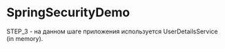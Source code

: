 # SpringSecurityDemo
STEP_3 - на данном шаге приложения используется UserDetailsService (in memory).</p>
